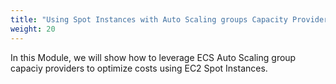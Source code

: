 ```yaml
---
title: "Using Spot Instances with Auto Scaling groups Capacity Providers"
weight: 20
---
```


In this Module, we will show how to leverage ECS Auto Scaling group capaciy providers to optimize costs using EC2 Spot Instances.
